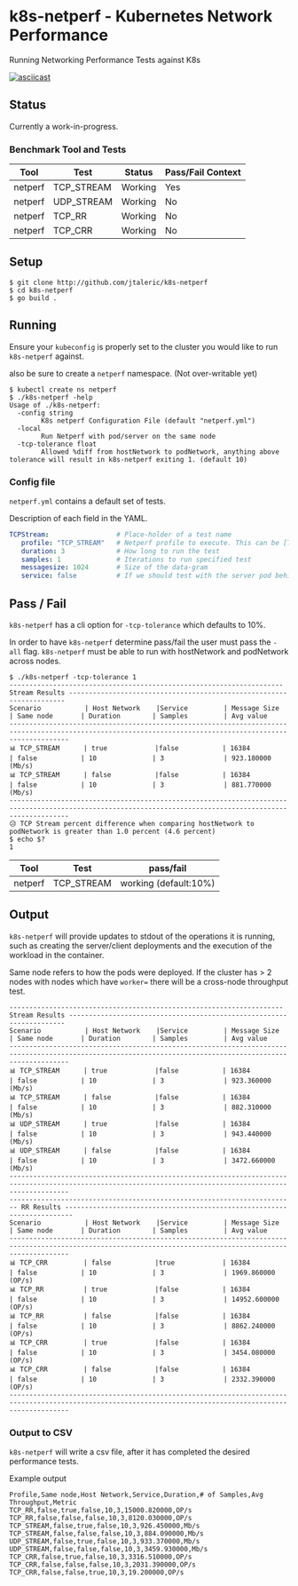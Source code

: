 # k8s-netperf - Kubernetes Network Performance
Running Networking Performance Tests against K8s

[![asciicast](https://asciinema.org/a/524925.svg)](https://asciinema.org/a/524925)

## Status
Currently a work-in-progress.

### Benchmark Tool and Tests

| Tool | Test | Status | Pass/Fail Context |
|------|------|--------|-------------------|
| netperf | TCP_STREAM | Working | Yes |
| netperf | UDP_STREAM | Working | No |
| netperf | TCP_RR | Working | No |
| netperf | TCP_CRR | Working | No|

## Setup
```shell
$ git clone http://github.com/jtaleric/k8s-netperf
$ cd k8s-netperf
$ go build .
```

## Running
Ensure your `kubeconfig` is properly set to the cluster you would like to run `k8s-netperf` against.

also be sure to create a `netperf` namespace. (Not over-writable yet)

```shell
$ kubectl create ns netperf
$ ./k8s-netperf -help
Usage of ./k8s-netperf:
  -config string
        K8s netperf Configuration File (default "netperf.yml")
  -local
        Run Netperf with pod/server on the same node
  -tcp-tolerance float
        Allowed %diff from hostNetwork to podNetwork, anything above tolerance will result in k8s-netperf exiting 1. (default 10)
```

### Config file
`netperf.yml` contains a default set of tests.

Description of each field in the YAML.
```yml
TCPStream:                 # Place-holder of a test name
   profile: "TCP_STREAM"   # Netperf profile to execute. This can be [TCP,UDP]_STREAM, [TCP,UDP]_RR, TCP_CRR
   duration: 3             # How long to run the test
   samples: 1              # Iterations to run specified test
   messagesize: 1024       # Size of the data-gram
   service: false          # If we should test with the server pod behind a service
```

## Pass / Fail
`k8s-netperf` has a cli option for `-tcp-tolerance` which defaults to 10%.

In order to have `k8s-netperf` determine pass/fail the user must pass the `-all` flag. `k8s-netperf` must be able to run with hostNetwork and podNetwork across nodes.

```shell
$ ./k8s-netperf -tcp-tolerance 1
--------------------------------------------------------------------- Stream Results ---------------------------------------------------------------------
Scenario           | Host Network    |Service         | Message Size    | Same node       | Duration        | Samples         | Avg value
-----------------------------------------------------------------------------------------------------------------------------------------------------------
📊 TCP_STREAM      | true            |false           | 16384           | false           | 10              | 3               | 923.180000      (Mb/s)
📊 TCP_STREAM      | false           |false           | 16384           | false           | 10              | 3               | 881.770000      (Mb/s)
-----------------------------------------------------------------------------------------------------------------------------------------------------------
😥 TCP Stream percent difference when comparing hostNetwork to podNetwork is greater than 1.0 percent (4.6 percent)
$ echo $?
1
```

| Tool | Test | pass/fail|
|-----------|------|----------|
| netperf | TCP_STREAM | working (default:10%) |

## Output
`k8s-netperf` will provide updates to stdout of the operations it is running, such as creating the server/client deployments and the execution of the workload in the container.

Same node refers to how the pods were deployed. If the cluster has > 2 nodes with nodes which have `worker=` there will be a cross-node throughput test.
```
--------------------------------------------------------------------- Stream Results ---------------------------------------------------------------------
Scenario           | Host Network    |Service         | Message Size    | Same node       | Duration        | Samples         | Avg value
-----------------------------------------------------------------------------------------------------------------------------------------------------------
📊 TCP_STREAM      | true            |false           | 16384           | false           | 10              | 3               | 923.360000      (Mb/s)
📊 TCP_STREAM      | false           |false           | 16384           | false           | 10              | 3               | 882.310000      (Mb/s)
📊 UDP_STREAM      | true            |false           | 16384           | false           | 10              | 3               | 943.440000      (Mb/s)
📊 UDP_STREAM      | false           |false           | 16384           | false           | 10              | 3               | 3472.660000     (Mb/s)
-----------------------------------------------------------------------------------------------------------------------------------------------------------
------------------------------------------------------------------------ RR Results ------------------------------------------------------------------------
Scenario           | Host Network    |Service         | Message Size    | Same node       | Duration        | Samples         | Avg value
-----------------------------------------------------------------------------------------------------------------------------------------------------------
📊 TCP_CRR         | false           |true            | 16384           | false           | 10              | 3               | 1969.860000     (OP/s)
📊 TCP_RR          | true            |false           | 16384           | false           | 10              | 3               | 14952.600000    (OP/s)
📊 TCP_RR          | false           |false           | 16384           | false           | 10              | 3               | 8862.240000     (OP/s)
📊 TCP_CRR         | true            |false           | 16384           | false           | 10              | 3               | 3454.080000     (OP/s)
📊 TCP_CRR         | false           |false           | 16384           | false           | 10              | 3               | 2332.390000     (OP/s)
-----------------------------------------------------------------------------------------------------------------------------------------------------------
```

### Output to CSV
`k8s-netperf` will write a csv file, after it has completed the desired performance tests.

Example output
```csv
Profile,Same node,Host Network,Service,Duration,# of Samples,Avg Throughput,Metric
TCP_RR,false,true,false,10,3,15000.820000,OP/s
TCP_RR,false,false,false,10,3,8120.030000,OP/s
TCP_STREAM,false,true,false,10,3,926.450000,Mb/s
TCP_STREAM,false,false,false,10,3,884.090000,Mb/s
UDP_STREAM,false,true,false,10,3,933.370000,Mb/s
UDP_STREAM,false,false,false,10,3,3459.930000,Mb/s
TCP_CRR,false,true,false,10,3,3316.510000,OP/s
TCP_CRR,false,false,false,10,3,2031.390000,OP/s
TCP_CRR,false,false,true,10,3,19.200000,OP/s
```
